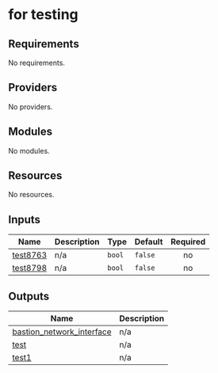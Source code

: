 # for testing 

<!-- BEGIN_TF_DOCS -->
## Requirements

No requirements.

## Providers

No providers.

## Modules

No modules.

## Resources

No resources.

## Inputs

| Name | Description | Type | Default | Required |
|------|-------------|------|---------|:--------:|
| <a name="input_test8763"></a> [test8763](#input\_test8763) | n/a | `bool` | `false` | no |
| <a name="input_test8798"></a> [test8798](#input\_test8798) | n/a | `bool` | `false` | no |

## Outputs

| Name | Description |
|------|-------------|
| <a name="output_bastion_network_interface"></a> [bastion\_network\_interface](#output\_bastion\_network\_interface) | n/a |
| <a name="output_test"></a> [test](#output\_test) | n/a |
| <a name="output_test1"></a> [test1](#output\_test1) | n/a |
<!-- END_TF_DOCS -->